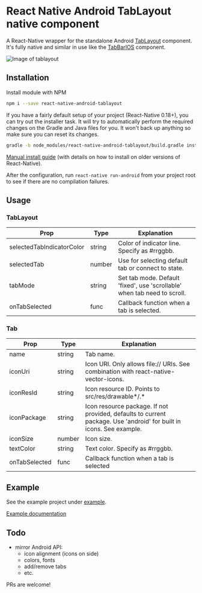 # React Native Android TabLayout native component

A React-Native wrapper for the standalone Android 
[TabLayout](http://developer.android.com/reference/android/support/design/widget/TabLayout.html) component. It's fully 
native and similar in use like the [TabBarIOS](https://facebook.github.io/react-native/docs/tabbarios.html) component. 

![Image of tablayout](https://i.imgur.com/qWOWugu.gif)

## Installation

Install module with NPM

```bash
npm i --save react-native-android-tablayout
```

If you have a fairly default setup of your project (React-Native 0.18+), you can try out the installer task. 
It will try to automatically perform the required changes on the Gradle and Java files for you. It won't back up 
anything so make sure you can reset its changes.

```bash
gradle -b node_modules/react-native-android-tablayout/build.gradle install
```

[Manual install guide](docs/manual_install.md) (with details on how to install on older versions of React-Native).

After the configuration, run `react-native run-android` from your project root to see if there are no compilation
failures.

## Usage

### TabLayout

Prop                      | Type    | Explanation
---                       | ---     | ---
selectedTabIndicatorColor | string  | Color of indicator line. Specify as #rrggbb.
selectedTab               | number  | Use for selecting default tab or connect to state.
tabMode                   | string  | Set tab mode. Default 'fixed', use 'scrollable' when tab need to scroll.
onTabSelected             | func    | Callback function when a tab is selected.


### Tab

Prop          | Type    | Explanation
---           | ---     | ---
name          | string  | Tab name.
iconUri       | string  | Icon URI. Only allows file:// URIs. See combination with react-native-vector-icons.
iconResId     | string  | Icon resource ID. Points to src/res/drawable*/<iconResId>.*
iconPackage   | string  | Icon resource package. If not provided, defaults to current package. Use 'android' for built in icons. See example.
iconSize      | number  | Icon size.
textColor     | string  | Text color. Specify as #rrggbb.
onTabSelected | func    | Callback function when a tab is selected


## Example 

See the example project under [example](example).

[Example documentation](docs/example_docs.md)

## Todo

  * mirror Android API:
    * icon alignment (icons on side)
    * colors, fonts
    * add/remove tabs
    * etc.

PRs are welcome!
  
